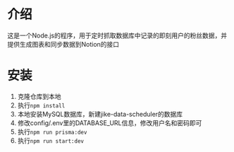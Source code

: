 # 介绍

这是一个Node.js的程序，用于定时抓取数据库中记录的即刻用户的粉丝数据，并提供生成图表和同步数据到Notion的接口

# 安装

1. 克隆仓库到本地
2. 执行`npm install`
3. 本地安装MySQL数据库，新建jike-data-scheduler的数据库
4. 修改config/.env里的DATABASE_URL信息，修改用户名和密码即可
5. 执行`npm run prisma:dev`
6. 执行`npm run start:dev`